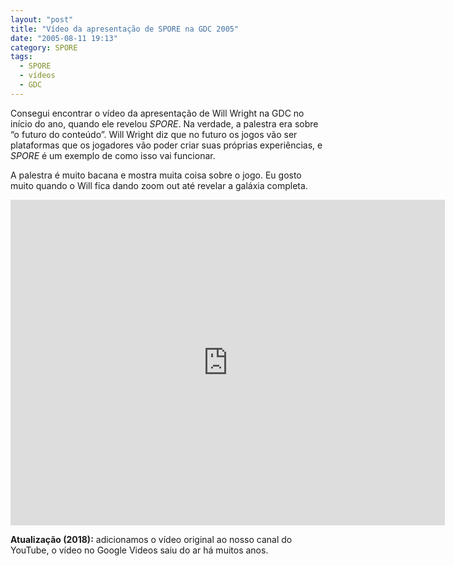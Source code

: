 ```yaml
---
layout: "post"
title: "Vídeo da apresentação de SPORE na GDC 2005"
date: "2005-08-11 19:13"
category: SPORE
tags:
  - SPORE
  - vídeos
  - GDC
---
```


Consegui encontrar o vídeo da apresentação de Will Wright na GDC no início do ano, quando ele revelou _SPORE_. Na verdade, a palestra era sobre “o futuro do conteúdo”. Will Wright diz que no futuro os jogos vão ser plataformas que os jogadores vão poder criar suas próprias experiências, e _SPORE_ é um exemplo de como isso vai funcionar.

A palestra é muito bacana e mostra muita coisa sobre o jogo. Eu gosto muito quando o Will fica dando zoom out até revelar a galáxia completa.

<iframe width="695" height="521" src="https://www.youtube.com/embed/RczJMIpTxos" frameborder="0" allow="accelerometer; autoplay; encrypted-media; gyroscope; picture-in-picture" allowfullscreen></iframe>


**Atualização (2018):** adicionamos o vídeo original ao nosso canal do YouTube, o vídeo no Google Videos saiu do ar há muitos anos.
